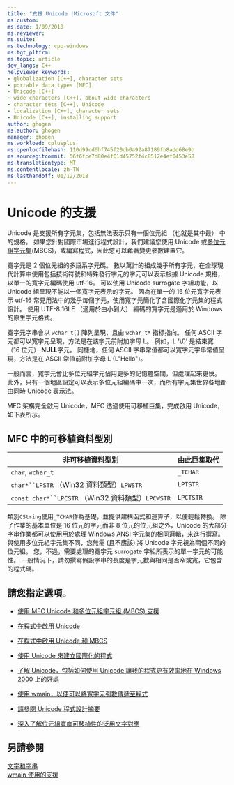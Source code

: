 ```yaml
---
title: "支援 Unicode |Microsoft 文件"
ms.custom: 
ms.date: 1/09/2018
ms.reviewer: 
ms.suite: 
ms.technology: cpp-windows
ms.tgt_pltfrm: 
ms.topic: article
dev_langs: C++
helpviewer_keywords:
- globalization [C++], character sets
- portable data types [MFC]
- Unicode [C++]
- wide characters [C++], about wide characters
- character sets [C++], Unicode
- localization [C++], character sets
- Unicode [C++], installing support
author: ghogen
ms.author: ghogen
manager: ghogen
ms.workload: cplusplus
ms.openlocfilehash: 110d99cd6bf745f20db0a92a87189fb8add68e9b
ms.sourcegitcommit: 56f6fce7d80e4f61d45752f4c8512e4ef0453e58
ms.translationtype: MT
ms.contentlocale: zh-TW
ms.lasthandoff: 01/12/2018
---
```

# <a name="support-for-unicode"></a>Unicode 的支援

Unicode 是支援所有字元集，包括無法表示只有一個位元組 （也就是其中最） 中的規格。 如果您針對國際市場進行程式設計，我們建議您使用 Unicode 或[多位元組字元集](../text/support-for-multibyte-character-sets-mbcss.md)(MBCS)，或編寫程式，因此您可以藉著變更參數建置它。

寬字元是 2 個位元組的多語系字元碼。 數以萬計的組成幾乎所有字元，在全球現代計算中使用包括技術符號和特殊發行字元的字元可以表示根據 Unicode 規格，以單一的寬字元編碼使用 utf-16。 可以使用 Unicode surrogate 字組功能，以 Unicode 組呈現不能以一個寬字元表示的字元。 因為在單一的 16 位元寬字元表示 utf-16 常見用法中的幾乎每個字元，使用寬字元簡化了含國際化字元集的程式設計。 使用 UTF-8 16LE （適用於由小到大） 編碼的寬字元是適用於 Windows 的原生字元格式。

寬字元字串會以 `wchar_t[]` 陣列呈現，且由 `wchar_t*` 指標指向。 任何 ASCII 字元都可以寬字元呈現，方法是在該字元前附加字母 L。 例如，L '\0' 是結束寬 （16 位元） **NULL**字元。 同樣地，任何 ASCII 字串常值都可以寬字元字串常值呈現，方法是在 ASCII 常值前附加字母 L (L"Hello")。

一般而言，寬字元會比多位元組字元佔用更多的記憶體空間，但處理起來更快。 此外，只有一個地區設定可以表示多位元組編碼中一次，而所有字元集世界各地都由同時 Unicode 表示法。

MFC 架構完全啟用 Unicode，MFC 透過使用可移植巨集，完成啟用 Unicode，如下表所示。

## <a name="portable-data-types-in-mfc"></a>MFC 中的可移植資料型別

|非可移植資料型別|由此巨集取代|
|-----------------------------|----------------------------|
|`char`, `wchar_t`|`_TCHAR`|
|`char*``LPSTR` （Win32 資料類型）`LPWSTR`|`LPTSTR`|
|`const char*``LPCSTR` （Win32 資料類型）`LPCWSTR`|`LPCTSTR`|

類別`CString`使用`_TCHAR`作為基礎，並提供建構函式和運算子，以便輕鬆轉換。 除了作業的基本單位是 16 位元的字元而非 8 位元的位元組之外，Unicode 的大部分字串作業都可以使用用於處理 Windows ANSI 字元集的相同邏輯，來進行撰寫。 與使用多位元組字元集不同，您無需 (且不應該) 將 Unicode 字元視為兩個不同的位元組。 您，不過，需要處理的寬字元 surrogate 字組所表示的單一字元的可能性。 一般情況下，請勿撰寫假設字串的長度是字元數與相同是否窄或寬，它包含的程式碼。

## <a name="what-do-you-want-to-do"></a>請您指定選項。

- [使用 MFC Unicode 和多位元組字元組 (MBCS) 支援](../atl-mfc-shared/unicode-and-multibyte-character-set-mbcs-support.md)

- [在程式中啟用 Unicode](../text/international-enabling.md)

- [在程式中啟用 Unicode 和 MBCS](../text/internationalization-strategies.md)

- [使用 Unicode 來建立國際化的程式](../text/unicode-programming-summary.md)

- [了解 Unicode，包括如何使用 Unicode 讓我的程式更有效率地在 Windows 2000 上的好處](../text/benefits-of-character-set-portability.md)

- [使用 wmain，以便可以將寬字元引數傳遞至程式](../text/support-for-using-wmain.md)

- [請參閱 Unicode 程式設計摘要](../text/unicode-programming-summary.md)

- [深入了解位元組寬度可移植性的泛用文字對應](../text/generic-text-mappings-in-tchar-h.md)

## <a name="see-also"></a>另請參閱

[文字和字串](../text/text-and-strings-in-visual-cpp.md)  
[wmain 使用的支援](../text/support-for-using-wmain.md)  
